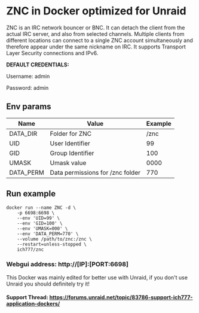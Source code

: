 # ZNC in Docker optimized for Unraid
ZNC is an IRC network bouncer or BNC. It can detach the client from the actual IRC server, and also from selected channels. Multiple clients from different locations can connect to a single ZNC account simultaneously and therefore appear under the same nickname on IRC. It supports Transport Layer Security connections and IPv6. 

**DEFAULT CREDENTIALS:**

Username: admin

Password: admin

## Env params
| Name | Value | Example |
| --- | --- | --- |
| DATA_DIR | Folder for ZNC | /znc |
| UID | User Identifier | 99 |
| GID | Group Identifier | 100 |
| UMASK | Umask value | 0000 |
| DATA_PERM | Data permissions for /znc folder | 770 |

## Run example
```
docker run --name ZNC -d \
	-p 6698:6698 \
	--env 'UID=99' \
	--env 'GID=100' \
	--env 'UMASK=000' \
	--env 'DATA_PERM=770' \
	--volume /path/to/znc:/znc \
	--restart=unless-stopped \
	ich777/znc
```
### Webgui address: http://[IP]:[PORT:6698]

This Docker was mainly edited for better use with Unraid, if you don't use Unraid you should definitely try it!

#### Support Thread: https://forums.unraid.net/topic/83786-support-ich777-application-dockers/
